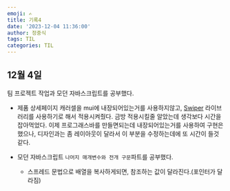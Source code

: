 ```yaml
---
emoji: ✍
title: 기록4
date: '2023-12-04 11:36:00'
author: 정중식
tags: TIL
categories: TIL
---
```


## 12월 4일

팀 프로젝트 작업과 모던 자바스크립트를 공부했다.

- 제품 상세페이지 캐러셀을 mui에 내장되어있는거를 사용하지않고, [Swiper](https://swiperjs.com/) 라이브러리를 사용하기로 해서 적용시켜줬다.
  금방 적용시킬줄 알았는데 생각보다 시간을 잡아먹었다.
  이제 프로그래스바를 만들면되는데 내장되어있는거를 사용하여 구현은 했으나, 디자인과는 좀 레이아웃이 달라서 이 부분을 수정하는데에 또 시간이 들것같다.

- 모던 자바스크립트 `나머지 매개변수와 전개 구문`파트를 공부했다.
  - 스프레드 문법으로 배열을 복사하게되면, 참조하는 값이 달라진다.(포인터가 달라짐)
